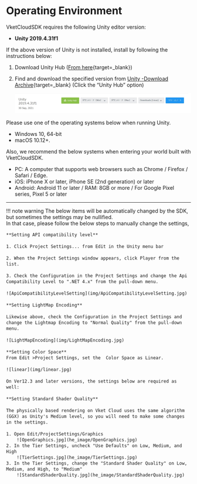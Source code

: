 # Operating Environment

VketCloudSDK requires the following Unity editor version:

- **Unity 2019.4.31f1**

If the above version of Unity is not installed, install by following the instructions below:

1. Download Unity Hub ([From here](https://unity3d.com/get-unity/download){target=_blank})  
  
2. Find and download the specified version from [Unity -Download Archive](https://unity3d.com/jp/get-unity/download/archive){target=_blank} (Click the “Unity Hub” option)

    ![DownloadVersion](img/DownloadVersion.jpg)  

Please use one of the operating systems below when running Unity.

- Windows 10, 64-bit
- macOS 10.12+.

Also, we recommend the below systems when entering your world built with VketCloudSDK.

- PC: A computer that supports web browsers such as Chrome / Firefox / Safari / Edge.
- iOS: iPhone X or later, iPhone SE (2nd generation) or later
- Android: Android 11 or later / RAM: 8GB or more / For Google Pixel series, Pixel 5 or later

---

!!! note warning
    The below items will be automatically changed by the SDK, but sometimes the settings may be nullified.<br>
    In that case, please follow the below steps to manually change the settings,

    **Setting API compatibility level**

    1. Click Project Settings... from Edit in the Unity menu bar  

    2. When the Project Settings window appears, click Player from the list.  

    3. Check the Configuration in the Project Settings and change the Api Compatibility Level to ".NET 4.x" from the pull-down menu.

    ![ApiCompatibilityLevelSetting](img/ApiCompatibilityLevelSetting.jpg)

    **Setting LightMap Encoding**

    Likewise above, check the Configuration in the Project Settings and change the Lightmap Encoding to "Normal Quality" from the pull-down menu.

    ![LightMapEncoding](img/LightMapEncoding.jpg)

    **Setting Color Space**
    From Edit >Project Settings, set the  Color Space as Linear.

    ![linear](img/linear.jpg)

    On Ver12.3 and later versions, the settings below are required as well:

    **Setting Standard Shader Quality**

    The physically based rendering on Vket Cloud uses the same algorithm (GGX) as Unity's Medium level, so you will need to make some changes in the settings.

    1. Open Edit/ProjectSettings/Graphics
        ![OpenGraphics.jpg](he_image/OpenGraphics.jpg)
    2. In the Tier Settings, uncheck "Use Defaults" on Low, Medium, and High
        ![TierSettings.jpg](he_image/TierSettings.jpg)
    3. In the Tier Settings, change the "Standard Shader Quality" on Low, Medium, and High, to "Medium"
        ![StandardShaderQuality.jpg](he_image/StandardShaderQuality.jpg)
